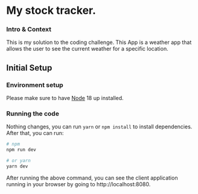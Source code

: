 # My stock tracker.

### Intro & Context
This is my solution to the coding challenge. This App is a weather app that allows the
user to see the current weather for a specific location.

## Initial Setup

### Environment setup

Please make sure to have [Node](https://nodejs.org/en/download) 18 up installed.


### Running the code

Nothing changes, you can run `yarn` or `npm install` to install dependencies.
After that, you can run:

```bash
# npm
npm run dev

# or yarn
yarn dev
```

After running the above command, you can see the client application running in your browser by going to http://localhost:8080.


